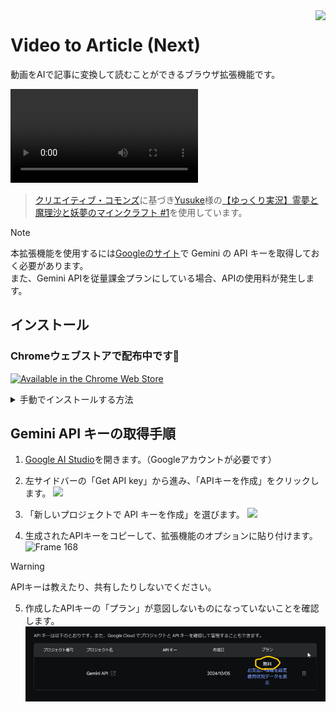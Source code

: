 <img src="https://github.com/user-attachments/assets/6f208fbd-77d3-4634-ac5c-a0a8a47e737b" height=64 align="right">

# Video to Article (Next)

動画をAIで記事に変換して読むことができるブラウザ拡張機能です。

<video src="https://github.com/user-attachments/assets/03ea1add-bebe-4eb1-ba0b-0444658f07d5" controls="true"></video>

> [クリエイティブ・コモンズ](https://support.google.com/youtube/answer/2797468)に基づき[Yusuke](https://www.youtube.com/@yu_sukemon)様の[【ゆっくり実況】霊夢と魔理沙と妖夢のマインクラフト #1](https://www.youtube.com/watch?v=4uA_gGiTSP0)を使用しています。

> [!NOTE]
> 本拡張機能を使用するには[Googleのサイト](https://ai.google.dev/)で Gemini の API キーを取得しておく必要があります。  
> また、Gemini APIを従量課金プランにしている場合、APIの使用料が発生します。

## インストール
### Chromeウェブストアで配布中です🎉
[![Available in the Chrome Web Store](https://github.com/user-attachments/assets/25b4a7b5-3d70-451b-8e13-04818bc875bd)](https://chromewebstore.google.com/detail/video-to-article-next/igakbobplmmapmegojikbofmjajommco)

<details>
<summary>手動でインストールする方法</summary>

----
### Releases からダウンロード
[このリポジトリのReleasesページ](https://github.com/k0range/video2article-next/releases/latest)から`video2article-next-～～-chrome.zip`をダウンロードします。
![](readme-assets/releases.png)

### ZIP ファイルを展開
ダウンロードしたZIPファイルを展開します。

### Chrome に追加
1. [chrome://extensions](chrome://extensions)にアクセスし、画面右上の「デベロッパーモード」を有効にします。
![](readme-assets/chrome-devmode.png)

2. 「パッケージ化されていない拡張機能を読み込む」をクリックし、ZIPファイルを展開したフォルダを選択します。

インストールはこれで完了です。利用するには 詳細 > 拡張機能のオプション にGeminiのAPIキーを入力する必要があります。

----

</details>

## Gemini API キーの取得手順
1. [Google AI Studio](https://aistudio.google.com/)を開きます。（Googleアカウントが必要です）

2. 左サイドバーの「Get API key」から進み、「APIキーを作成」をクリックします。
   ![](https://github.com/user-attachments/assets/746ac2d9-ced3-4f77-aca4-63867c8075e0)
  
3. 「新しいプロジェクトで API キーを作成」を選びます。
   ![](https://github.com/user-attachments/assets/a7e845b6-300c-474d-a335-f63bdc35bfb7)

5. 生成されたAPIキーをコピーして、拡張機能のオプションに貼り付けます。
   ![Frame 168](https://github.com/user-attachments/assets/842746ca-97e6-4a16-8a1c-17e97ff4134d)

 > [!WARNING]
 > APIキーは教えたり、共有したりしないでください。

5. 作成したAPIキーの「プラン」が意図しないものになっていないことを確認します。
   ![](readme-assets/api-plan.png)
